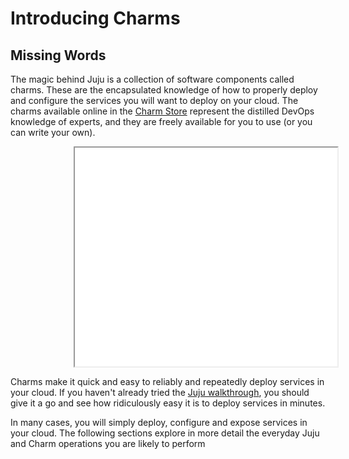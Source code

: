# Introducing Charms
## Missing Words

The magic behind Juju is a collection of software components called charms.
These are the encapsulated knowledge of how to properly deploy and configure
the services you will want to deploy on your cloud. The charms available online
in the [Charm Store](/docs/authors-charm-store.html) represent the distilled
DevOps knowledge of experts, and they are freely available for you to use (or
you can write your own).

<iframe style="margin-left: 20%;" class="youtube-player" type="text/html" width="420" height="350" src="//www.youtube.com/embed/0AT6qKyam9I"></iframe>

Charms make it quick and easy to reliably and repeatedly deploy services in
your cloud. If you haven't already tried the
[Juju walkthrough](/docs/getting-started.html), you should give it a go and see
how ridiculously easy it is to deploy services in minutes.

In many cases, you will simply deploy, configure and expose services in your
cloud. The following sections explore in more detail the everyday Juju and Charm
operations you are likely to perform
